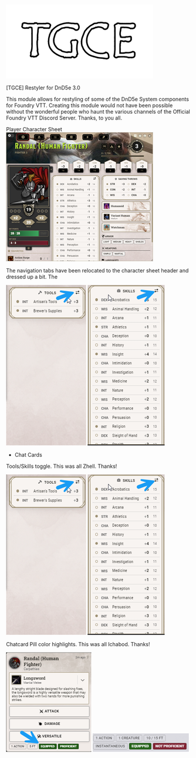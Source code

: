 ![alt text](pictures/TGCE-logo-onlyLetters.png)

[TGCE] Restyler for DnD5e 3.0

This module allows for restyling of some of the DnD5e System components for Foundry VTT. Creating this module would not have been possible without the wonderful people who haunt the various channels of the Official Foundry VTT Discord Server. Thanks, to you all. 

Player Character Sheet
![alt text](pictures/charactersheet2.png)




The navigation tabs have been relocated to the character sheet header and dressed up a bit. 
The 

![alt text](pictures/skills-tools-toggle1.png) ![alt text](pictures/skills-tools-toggle2.png)

- Chat Cards




Tools/Skills toggle. This was all Zhell. Thanks!

![alt text](pictures/skills-tools-toggle1.png) ![alt text](pictures/skills-tools-toggle2.png)

Chatcard Pill color highlights. This was all Ichabod. Thanks!

![alt text](pictures/chatcardpills.png) ![alt text](pictures/chatcardpills2.png)